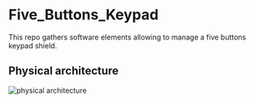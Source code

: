 # Five_Buttons_Keypad
This repo gathers software elements allowing to manage a five buttons keypad shield.

## Physical architecture

![physical architecture](http://www.plantuml.com/plantuml/proxy?cache=no&src=https://raw.github.com/HomeMadeBots/Five_Buttons_Keypad/master/doc/Five_Buttons_Keypad_Pkg.iuml)
